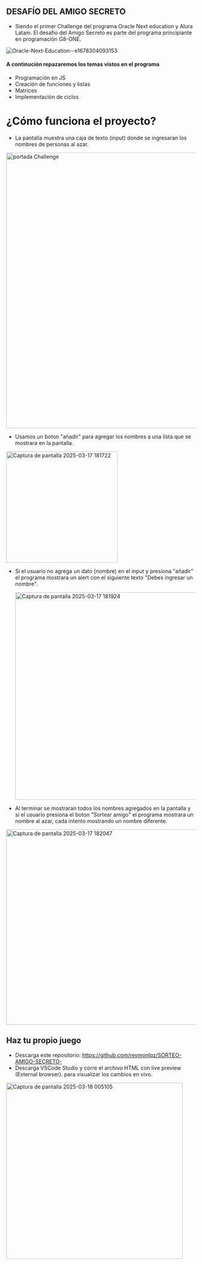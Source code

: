 ## DESAFÍO DEL AMIGO SECRETO 

- Siendo el primer Challenge del programa Oracle Next education y Alura Latam. El desafio del Amigo Secreto es parte del programa principiante en programación G8-ONE.

  
![Oracle-Next-Education--e1678304093153](https://github.com/user-attachments/assets/66087c36-c156-4ce8-a96e-31498c69bfa7)
#### A continución repazaremos los temas vistos en el programa

- Programación en JS 
- Creación de funciones y listas
- Matrices 
- Implementación de ciclos 

# ¿Cómo funciona el proyecto?
- La pantalla muestra una caja de texto (input) donde se ingresaran los nombres de personas al azar.
<img width="733" alt="portada Challenge" src="https://github.com/user-attachments/assets/13b74b12-9cba-428c-8713-acd3c604bb6b" />
  
- Usamos un boton "añadir" para agregar los nombres a una lista que se mostrara en la pantalla.
<img width="296" alt="Captura de pantalla 2025-03-17 181722" src="https://github.com/user-attachments/assets/cc1f40d1-9ae5-49af-8cd0-b350bd9b2ceb" />
  
- Si el usuario no agrega un dato (nombre) en el input y presiona "añadir" el programa mostrara un alert con el siguiente texto "Debes ingresar un nombre".

  <img width="552" alt="Captura de pantalla 2025-03-17 181924" src="https://github.com/user-attachments/assets/614d0df3-1cb4-469b-969f-9ecb35926b9d" />

- Al terminar se mostraran todos los nombres agregados en la pantalla y si el usuario presiona el boton "Sortear amigo" el programa mostrara un nombre al azar, cada intento mostrando un nombre diferente. 

<img width="520" alt="Captura de pantalla 2025-03-17 182047" src="https://github.com/user-attachments/assets/1dc63b24-230a-4929-875e-2aca47c0d5c7" />

## Haz tu propio juego
- Descarga este repositorio: https://github.com/reymonlpz/SORTEO-AMIGO-SECRETO-
- Descarga VSCode Studio y corre el archivo HTML con live preview (External browser). para visualizar los cambios en vivo.
<img width="469" alt="Captura de pantalla 2025-03-18 005105" src="https://github.com/user-attachments/assets/dd409252-d713-4a02-95d1-5c1e549723e4" />
